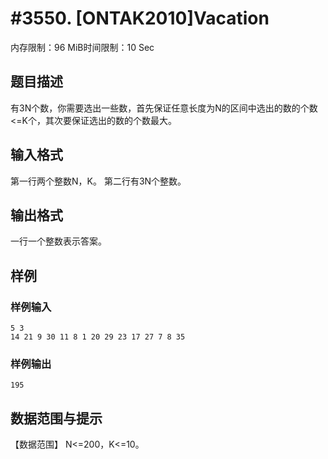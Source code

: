 # #3550. [ONTAK2010]Vacation

内存限制：96 MiB时间限制：10 Sec

## 题目描述

有3N个数，你需要选出一些数，首先保证任意长度为N的区间中选出的数的个数<=K个，其次要保证选出的数的个数最大。

## 输入格式

第一行两个整数N，K。
第二行有3N个整数。

## 输出格式


一行一个整数表示答案。

## 样例

### 样例输入

    
    5 3
    14 21 9 30 11 8 1 20 29 23 17 27 7 8 35
    
    
    

### 样例输出

    
    195
    
    
    

## 数据范围与提示

【数据范围】
N<=200，K<=10。
